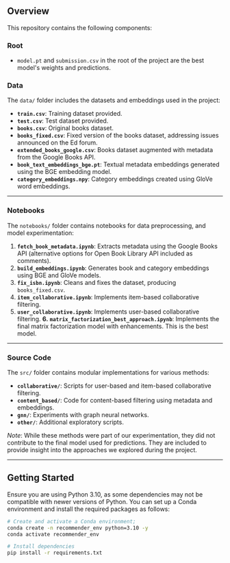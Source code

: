 ## Overview

This repository contains the following components:

### Root
- `model.pt` and `submission.csv` in the root of the project are the best model's weights and predictions.

### Data
The `data/` folder includes the datasets and embeddings used in the project:
- **`train.csv`**: Training dataset provided.
- **`test.csv`**: Test dataset provided.
- **`books.csv`**: Original books dataset.
- **`books_fixed.csv`**: Fixed version of the books dataset, addressing issues announced on the Ed forum.
- **`extended_books_google.csv`**: Books dataset augmented with metadata from the Google Books API.
- **`book_text_embeddings_bge.pt`**: Textual metadata embeddings generated using the BGE embedding model.
- **`category_embeddings.npy`**: Category embeddings created using GloVe word embeddings.

---

### Notebooks
The `notebooks/` folder contains notebooks for data preprocessing, and model experimentation:
1. **`fetch_book_metadata.ipynb`**: Extracts metadata using the Google Books API (alternative options for Open Book Library API included as comments).
2. **`build_embeddings.ipynb`**: Generates book and category embeddings using BGE and GloVe models.
3. **`fix_isbn.ipynb`**: Cleans and fixes the dataset, producing `books_fixed.csv`.
4. **`item_collaborative.ipynb`**: Implements item-based collaborative filtering.
5. **`user_collaborative.ipynb`**: Implements user-based collaborative filtering.
**6.** **`matrix_factorization_best_approach.ipynb`**: Implements the final matrix factorization model with enhancements. This is the best model. 

---

### Source Code
The `src/` folder contains modular implementations for various methods:
- **`collaborative/`**: Scripts for user-based and item-based collaborative filtering.
- **`content_based/`**: Code for content-based filtering using metadata and embeddings.
- **`gnn/`**: Experiments with graph neural networks.
- **`other/`**: Additional exploratory scripts.

*Note*: While these methods were part of our experimentation, they did not contribute to the final model used for predictions. They are included to provide insight into the approaches we explored during the project.

---

## Getting Started

   Ensure you are using Python 3.10, as some dependencies may not be compatible with newer versions of Python. You can set up a Conda environment and install the required packages as follows:

   ```bash
   # Create and activate a Conda environment; 
   conda create -n recommender_env python=3.10 -y
   conda activate recommender_env

   # Install dependencies
   pip install -r requirements.txt
